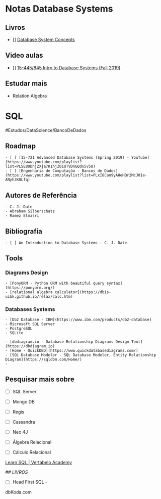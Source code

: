 # Notas Database Systems

## Livros

- [] [Database System Concepts](/BancoDeDados/Book_DatabaseSystemConcepts/notas_DatabaseSystemConcepts.md)

## Video aulas

- [] [15-445/645 Intro to Database Systems (Fall 2019)](https://www.youtube.com/playlist?list=PLSE8ODhjZXjbohkNBWQs_otTrBTrjyohi)

## Estudar mais

- Relation Algebra

# SQL
#Estudos/DataScience/BancoDeDados
## Roadmap

	- [ ] [15-721 Advanced Database Systems (Spring 2019) - YouTube](https://www.youtube.com/playlist?list=PLSE8ODhjZXja7K1hjZ01UTVDnGQdx5v5U)
	- [ ] [Engenharia de Computação - Bancos de Dados](https://www.youtube.com/playlist?list=PLxI8Can9yAHeHQr2McJ01e-ANyh3K0Lfq)
	
## Autores de Referência
	- C. J. Date
	- Abraham Silberschatz
	- Ramez Elmasri

## Bibliografia
	- [ ] An Introduction to Database Systems - C. J. Date

## Tools
### Diagrams Design
	- [PonyORM - Python ORM with beautiful query syntax](https://ponyorm.org/)
	- [relational algebra calculator](https://dbis-uibk.github.io/relax/calc.htm)

### Databases Systems
	- [Db2 Database - IBM](https://www.ibm.com/products/db2-database)
	- Microsoft SQL Server
	- PostgreSQL
	- SQLite

	- [dbdiagram.io - Database Relationship Diagrams Design Tool](https://dbdiagram.io)
	- [Home - QuickDBD](https://www.quickdatabasediagrams.com/)
	- [SQL Database Modeler - SQL Database Modeler, Entity Relationship Diagram](https://sqldbm.com/Home/)
	- 


## Pesquisar mais sobre
- [ ] SQL Server 
- [ ] Mongo DB
- [ ] Regis
- [ ] Cassandra
- [ ] Neo 4J
- [ ] Álgebra Relacional 
- [ ] Cálculo Relacional
	

[Learn SQL | Vertabelo Academy](https://academy.vertabelo.com/#courses_list_section)

*## LIVROS*
 - [ ] Head First SQL - 



dbKoda.com
